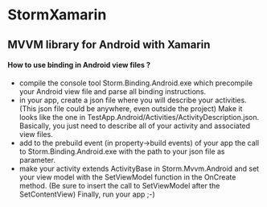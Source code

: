 # StormXamarin
## MVVM library for Android with Xamarin

#### How to use binding in Android view files ?

+ compile the console tool Storm.Binding.Android.exe which precompile your Android view file and parse all binding instructions.
+ in your app, create a json file where you will describe your activities. (This json file could be anywhere, even outside the project) Make it looks like the one in TestApp.Android/Activities/ActivityDescription.json. Basically, you just need to describe all of your activity and associated view files. 
+ add to the prebuild event (in property->build events) of your app the call to Storm.Binding.Android.exe with the path to your json file as parameter.
+ make your activity extends ActivityBase in Storm.Mvvm.Android and set your view model with the SetViewModel function in the OnCreate method. (Be sure to insert the call to SetViewModel after the SetContentView)
Finally, run your app ;-)
